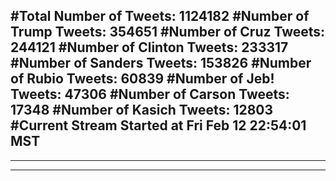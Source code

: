 #Total Number of Tweets: 1124182 
#Number of Trump Tweets: 354651
#Number of Cruz Tweets: 244121
#Number of Clinton Tweets: 233317
#Number of Sanders Tweets: 153826
#Number of Rubio Tweets: 60839
#Number of Jeb! Tweets: 47306
#Number of Carson Tweets: 17348
#Number of Kasich Tweets: 12803
#Current Stream Started at Fri Feb 12 22:54:01 MST
---
---
---
